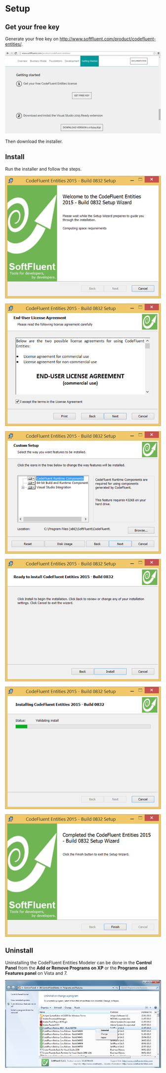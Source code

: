 # Setup

## Get your free key

Generate your free key on http://www.softfluent.com/product/codefluent-entities/.

![](img/first-setup-01.png)

Then download the installer.

## Install

Run the installer and follow the steps.

![](img/first-setup-02.png)

![](img/first-setup-03.png)

![](img/first-setup-04.png)

![](img/first-setup-05.png)

![](img/first-setup-06.png)

![](img/first-setup-07.png)

## Uninstall

Uninstalling the CodeFluent Entities Modeler can be done in the **Control Panel** from the **Add or Remove Programs on XP** or the **Programs and Features panel** on Vista and 7.

![](img/uninstall-01.jpg)